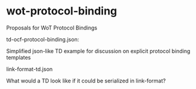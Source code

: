 # wot-protocol-binding
Proposals for WoT Protocol Bindings

td-ocf-protocol-binding.json:

Simplified json-like TD example for discussion on explicit protocol binding templates

link-format-td.json

What would a TD look like if it could be serialized in link-format?
